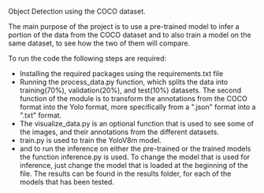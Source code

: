 Object Detection using the COCO dataset.

The main purpose of the project is to use a pre-trained model to infer a portion of the data from the COCO dataset and to also train a model on the same dataset, to see how the two of them will compare. 

To run the code the following steps are required:
* Installing the required packages using the requirements.txt file
* Running the process_data.py function, which splits the data into training(70%), validation(20%), and test(10%) datasets. The second function of the module is to transform the annotations from the COCO format into the Yolo format, more specifically from a ".json" format into a ".txt" format.
* The visualize_data.py is an optional function that is used to see some of the images, and their annotations from the different datasets.
* train.py is used to train the YoloV8m model.
* and to run the inference on either the pre-trained or the trained models the function inference.py is used. To change the model that is used for inference, just change the model that is loaded at the beginning of the file. The results can be found in the results folder, for each of the models that has been tested.

